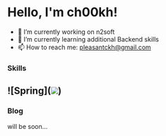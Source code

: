 # Hello, I'm ch00kh!
- 🔭 I’m currently working on n2soft
- 🌱 I’m currently learning additional Backend skills
- 📫 How to reach me: pleasantckh@gmail.com

### Skills
![Spring](<a target="_blank"><img src="https://img.shields.io/badge/6DB33F?style=for-the-badge&logo=6DB33F&logoColor=6DB33F"/></a>)
---
### Blog
will be soon...

